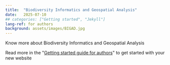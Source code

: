 ```yaml
---
title:  "Biodiversity Informatics and Geospatial Analysis"
date:   2025-07-10
## categories: ["Getting started", "Jekyll"]
lang-ref: for authors
background: assets/images/BIGAD.jpg
---
```

Know more about Biodiversity Informatics and Geospatial Analysis

Read more in the "[Getting started guide for authors](https://github.com/gbif/hosted-portals/blob/main/getting-started/for-authors.md)" to get started with your new website
